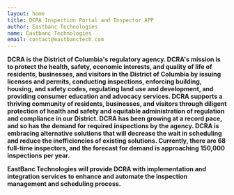 ```yaml
---
layout: home
title: DCRA Inspection Portal and Inspector APP
author: Eastbanc Technologies
name: Eastbanc Technologies
email: contact@eastbanctech.com
---
```


**DCRA is the District of Columbia's regulatory agency. DCRA's mission is to protect the health, safety, economic interests, and quality of life of residents, businesses, and visitors in the District of Columbia by issuing licenses and permits, conducting inspections, enforcing building, housing, and safety codes, regulating land use and development, and providing consumer education and advocacy services. DCRA supports a thriving community of residents, businesses, and visitors through diligent protection of health and safety and equitable administration of regulation and compliance in our District. DCRA has been growing at a record pace, and so has the demand for required inspections by the agency. DCRA is embracing alternative solutions that will decrease the wait in scheduling and reduce the inefficiencies of existing solutions. Currently, there are 68 full-time inspectors, and the forecast for demand is approaching 150,000 inspections per year.**

**EastBanc Technologies will provide DCRA with implementation and integration services to enhance and automate the inspection management and scheduling process.**
